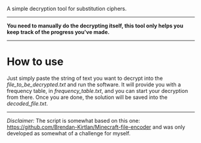 A simple decryption tool for substitution ciphers.
****
**You need to manually do the decrypting itself, this tool only helps you keep track of the progress you've made.**
****
# How to use
Just simply paste the string of text you want to decrypt into the *file_to_be_decrypted.txt* and run the software. It
will provide you with a frequency table, in *frequency_table.txt*, and you can start your decryption from there. Once you are
done, the solution will be saved into the *decoded_file.txt*.
****
*Disclaimer:* The script is somewhat based on this one: https://github.com/Brendan-Kirtlan/Minecraft-file-encoder
and was only developed as somewhat of a challenge for myself.